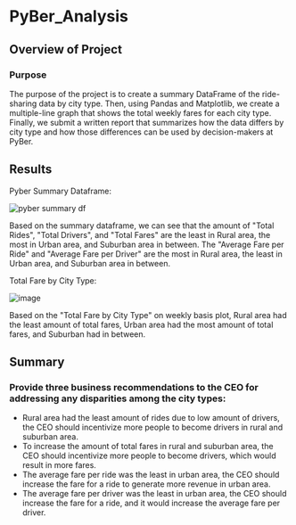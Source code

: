 # PyBer_Analysis

## Overview of Project

### Purpose
The purpose of the project is to create a summary DataFrame of the ride-sharing data by city type. Then, using Pandas and Matplotlib, we create a multiple-line graph that shows the total weekly fares for each city type. Finally, we submit a written report that summarizes how the data differs by city type and how those differences can be used by decision-makers at PyBer.

## Results
Pyber Summary Dataframe:

![pyber summary df](https://user-images.githubusercontent.com/92401000/142877882-4dff3f3b-9b49-429d-a39d-d692b5189b98.png)

Based on the summary dataframe, we can see that the amount of "Total Rides", "Total Drivers", and "Total Fares" are the least in Rural area, the most in Urban area, and Suburban area in between.
The "Average Fare per Ride" and "Average Fare per Driver" are the most in Rural area, the least in Urban area, and Suburban area in between.

Total Fare by City Type:

![image](https://user-images.githubusercontent.com/92401000/142878138-873333cc-eab9-4e3c-87b8-d21a9ca19b07.png)

Based on the "Total Fare by City Type" on weekly basis plot, Rural area had the least amount of total fares, Urban area had the most amount of total fares, and Suburban had in between.

## Summary

### Provide three business recommendations to the CEO for addressing any disparities among the city types:
- Rural area had the least amount of rides due to low amount of drivers, the CEO should incentivize more people to become drivers in rural and suburban area.
- To increase the amount of total fares in rural and suburban area, the CEO should incentivize more people to become drivers, which would result in more fares. 
- The average fare per ride was the least in urban area, the CEO should increase the fare for a ride to generate more revenue in urban area. 
- The average fare per driver was the least in urban area, the CEO should increase the fare for a ride, and it would increase the average fare per driver. 
